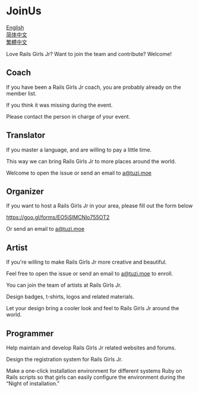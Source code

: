 # JoinUs
[English](https://github.com/railsgirlsjr/JoinUs/blob/master/README.md)  
[简体中文](https://github.com/railsgirlsjr/JoinUs/blob/master/README_Simplified-Chinese.md)  
[繁體中文](https://github.com/railsgirlsjr/JoinUs/blob/master/README_Traditional-Chinese.md)  

Love Rails Girls Jr? Want to join the team and contribute? Welcome!

## Coach
If you have been a Rails Girls Jr coach, you are probably already on the member list.

If you think it was missing during the event.

Please contact the person in charge of your event.


## Translator
If you master a language, and are willing to pay a little time.

This way we can bring Rails Girls Jr to more places around the world.

Welcome to open the issue or send an email to a@tuzi.moe

## Organizer
If you want to host a Rails Girls Jr in your area, please fill out the form below

https://goo.gl/forms/EO5jSlMCNlo755OT2

Or send an email to a@tuzi.moe

## Artist
If you're willing to make Rails Girls Jr more creative and beautiful.

Feel free to open the issue or send an email to a@tuzi.moe to enroll.

You can join the team of artists at Rails Girls Jr.

Design badges, t-shirts, logos and related materials.

Let your design bring a cooler look and feel to Rails Girls Jr around the world.

## Programmer
Help maintain and develop Rails Girls Jr related websites and forums.

Design the registration system for Rails Girls Jr.

Make a one-click installation environment for different systems Ruby on Rails scripts so that girls can easily configure the environment during the “Night of installation.”
